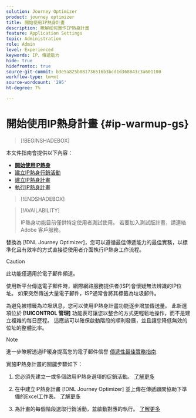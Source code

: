 ```yaml
---
solution: Journey Optimizer
product: journey optimizer
title: 開始使用IP熱身計畫
description: 瞭解如何實作IP熱身計畫
feature: Application Settings
topic: Administration
role: Admin
level: Experienced
keywords: IP、傳遞能力
hide: true
hidefromtoc: true
source-git-commit: b3e5a825b881736516b3bcd1d368843c3a601100
workflow-type: tm+mt
source-wordcount: '295'
ht-degree: 7%

---
```


# 開始使用IP熱身計畫 {#ip-warmup-gs}

<!--
>[!CONTEXTUALHELP]
>id="ajo_admin_ip_warmup_plan"
>title="Define your IP warmup plan"
>abstract="You can perform IP warmup workflows directly from the Journey Optimizer interface in a standardized and efficient way that follows the best practices for optimal deliverability."
-->

>[!BEGINSHADEBOX]

本文件指南會提供以下內容：

* **[開始使用IP熱身](ip-warmup-gs.md)**
* [建立IP熱身行銷活動](ip-warmup-campaign.md)
* [建立IP熱身計畫](ip-warmup-plan.md)
* [執行IP熱身計畫](ip-warmup-execution.md)

>[!ENDSHADEBOX]

>[!AVAILABILITY]
>
>IP熱身功能目前僅供特定使用者測試使用。 若要加入測試版計畫，請連絡 Adobe 客戶服務。

替換為 [!DNL Journey Optimizer]，您可以遵循最佳傳遞能力的最佳實務，以標準化且有效率的方式直接從使用者介面執行IP熱身工作流程。

>[!CAUTION]
>
>此功能僅適用於電子郵件頻道。

使用新平台傳送電子郵件時，網際網路服務提供者(ISP)會懷疑無法辨識的IP位址。 如果突然傳送大量電子郵件，ISP通常會將其標籤為垃圾郵件。

為避免被標籤為垃圾訊息，您可以使用IP熱身計畫功能逐步增加傳送量。 此新選項位於 **[!UICONTROL 管理]** 功能表可讓您以整合的方式更輕鬆地操作，而不是建立複雜的每日歷程。 這應該可以確保啟動階段的順利發展，並且讓您降低無效的位址的整體比率。

>[!NOTE]
>
>進一步瞭解透過IP暖身提高您的電子郵件信譽 [傳遞性最佳實務指南](https://experienceleague.adobe.com/docs/deliverability-learn/deliverability-best-practice-guide/additional-resources/generic-resources/increase-reputation-with-ip-warming.html).

<!--
Benefits

* Standardization on Campaign which will be easy for practitioners too > why?

* No more pain of creating queries, audiences and testing those as system will create the audiences. 

* Ease of excluding domains and changing the plan with help of simple toggles to exclude OR by editing numbers inline or create new phases or reupload plan if drastic change. No more pain of editing audience definitions, journey conditions

* There is an expectation that with this, it will ease around 30% of effort and will be much better experience for consultant/partner/practitioner - right from planning to execution to reporting
-->

實施IP熱身計畫的關鍵步驟如下：

1. 您必須先建立一或多個啟用IP熱身選項的促銷活動。 [了解更多](ip-warmup-campaign.md)

1. 在中建立IP熱身計畫 [!DNL Journey Optimizer] 並上傳在傳遞顧問協助下準備的Excel工作表。 [了解更多](ip-warmup-plan.md)

1. 為計畫的每個階段選取行銷活動，並啟動對應的執行。 [了解更多](ip-warmup-execution.md)
